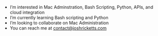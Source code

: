 
- I’m interested in Mac Adminstration, Bash Scripting, Python, APIs, and cloud integration
- I’m currently learning Bash scripting and Python
- I’m looking to collaborate on Mac Administration
- You can reach me at contact@joshricketts.com

<!---
joshricketts/joshricketts is a ✨ special ✨ repository because its `README.md` (this file) appears on your GitHub profile.
You can click the Preview link to take a look at your changes.
--->
